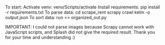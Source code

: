 To start:
Activate venv: venv/Scripts/activate
Install requirements: pip install -r requirements.txt
To parse data: 
cd scrape_rent
scrapy crawl kelm -o output.json
To sort data: run >> organized_out.py

IMPORTANT: I ​​could not parse images because Scrapy cannot work with JavaScript scripts, and Splash did not give the required result. Thank you for your time and understanding :)
